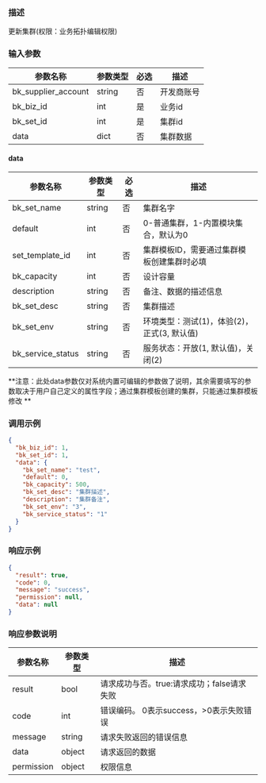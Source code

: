 ### 描述

更新集群(权限：业务拓扑编辑权限)

### 输入参数

| 参数名称                | 参数类型   | 必选 | 描述    |
|---------------------|--------|----|-------|
| bk_supplier_account | string | 否  | 开发商账号 |
| bk_biz_id           | int    | 是  | 业务id  |
| bk_set_id           | int    | 是  | 集群id  |
| data                | dict   | 否  | 集群数据  |

#### data

| 参数名称              | 参数类型   | 必选 | 描述                          |
|-------------------|--------|----|-----------------------------|
| bk_set_name       | string | 否  | 集群名字                        |
| default           | int    | 否  | 0-普通集群，1-内置模块集合，默认为0        |
| set_template_id   | int    | 否  | 集群模板ID，需要通过集群模板创建集群时必填      |
| bk_capacity       | int    | 否  | 设计容量                        |
| description       | string | 否  | 备注、数据的描述信息                  |
| bk_set_desc       | string | 否  | 集群描述                        |
| bk_set_env        | string | 否  | 环境类型：测试(1)，体验(2)，正式(3, 默认值) |
| bk_service_status | string | 否  | 服务状态：开放(1, 默认值)，关闭(2)       |

**注意：此处data参数仅对系统内置可编辑的参数做了说明，其余需要填写的参数取决于用户自己定义的属性字段；通过集群模板创建的集群，只能通过集群模板修改
**

### 调用示例

```json
{
  "bk_biz_id": 1,
  "bk_set_id": 1,
  "data": {
    "bk_set_name": "test",
    "default": 0,
    "bk_capacity": 500,
    "bk_set_desc": "集群描述",
    "description": "集群备注",
    "bk_set_env": "3",
    "bk_service_status": "1"
  }
}
```

### 响应示例

```json
{
  "result": true,
  "code": 0,
  "message": "success",
  "permission": null,
  "data": null
}
```

### 响应参数说明

| 参数名称       | 参数类型   | 描述                         |
|------------|--------|----------------------------|
| result     | bool   | 请求成功与否。true:请求成功；false请求失败 |
| code       | int    | 错误编码。 0表示success，>0表示失败错误  |
| message    | string | 请求失败返回的错误信息                |
| data       | object | 请求返回的数据                    |
| permission | object | 权限信息                       |
